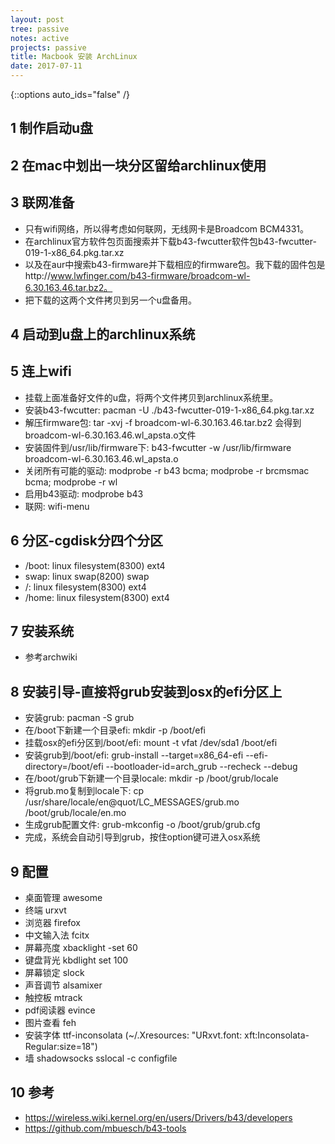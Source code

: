 ```yaml
---
layout: post
tree: passive
notes: active
projects: passive
title: Macbook 安装 ArchLinux
date: 2017-07-11
---
```



{::options auto_ids="false" /}


## 1 制作启动u盘 ##

## 2 在mac中划出一块分区留给archlinux使用 ##

## 3 联网准备 ##
* 只有wifi网络，所以得考虑如何联网，无线网卡是Broadcom BCM4331。
* 在archlinux官方软件包页面搜索并下载b43-fwcutter软件包b43-fwcutter-019-1-x86_64.pkg.tar.xz
* 以及在aur中搜索b43-firmware并下载相应的firmware包。我下载的固件包是http://www.lwfinger.com/b43-firmware/broadcom-wl-6.30.163.46.tar.bz2。
* 把下载的这两个文件拷贝到另一个u盘备用。

## 4 启动到u盘上的archlinux系统 ##

## 5 连上wifi ##
* 挂载上面准备好文件的u盘，将两个文件拷贝到archlinux系统里。
* 安装b43-fwcutter: pacman -U ./b43-fwcutter-019-1-x86_64.pkg.tar.xz
* 解压firmware包: tar -xvj -f broadcom-wl-6.30.163.46.tar.bz2 会得到broadcom-wl-6.30.163.46.wl_apsta.o文件
* 安装固件到/usr/lib/firmware下: b43-fwcutter -w /usr/lib/firmware broadcom-wl-6.30.163.46.wl_apsta.o
* 关闭所有可能的驱动: modprobe -r b43 bcma; modprobe -r brcmsmac bcma; modprobe -r wl
* 启用b43驱动: modprobe b43
* 联网: wifi-menu

## 6 分区-cgdisk分四个分区 ##
* /boot: linux filesystem(8300) ext4
* swap: linux swap(8200) swap
* /: linux filesystem(8300) ext4
* /home: linux filesystem(8300) ext4

## 7 安装系统 ##
* 参考archwiki

## 8 安装引导-直接将grub安装到osx的efi分区上 ##
* 安装grub: pacman -S grub
* 在/boot下新建一个目录efi: mkdir -p /boot/efi
* 挂载osx的efi分区到/boot/efi: mount -t vfat /dev/sda1 /boot/efi
* 安装grub到/boot/efi: grub-install --target=x86_64-efi --efi-directory=/boot/efi --bootloader-id=arch_grub --recheck --debug
* 在/boot/grub下新建一个目录locale: mkdir -p /boot/grub/locale
* 将grub.mo复制到locale下: cp /usr/share/locale/en\@quot/LC_MESSAGES/grub.mo /boot/grub/locale/en.mo
* 生成grub配置文件: grub-mkconfig -o /boot/grub/grub.cfg
* 完成，系统会自动引导到grub，按住option键可进入osx系统

## 9 配置 ##
* 桌面管理 awesome
* 终端 urxvt
* 浏览器 firefox
* 中文输入法 fcitx
* 屏幕亮度 xbacklight -set 60
* 键盘背光 kbdlight set 100
* 屏幕锁定 slock
* 声音调节 alsamixer
* 触控板 mtrack
* pdf阅读器 evince
* 图片查看 feh
* 安装字体 ttf-inconsolata (~/.Xresources: "URxvt.font: xft:Inconsolata-Regular:size=18")
* 墙 shadowsocks sslocal -c configfile

## 10 参考 ##
* https://wireless.wiki.kernel.org/en/users/Drivers/b43/developers
* https://github.com/mbuesch/b43-tools
